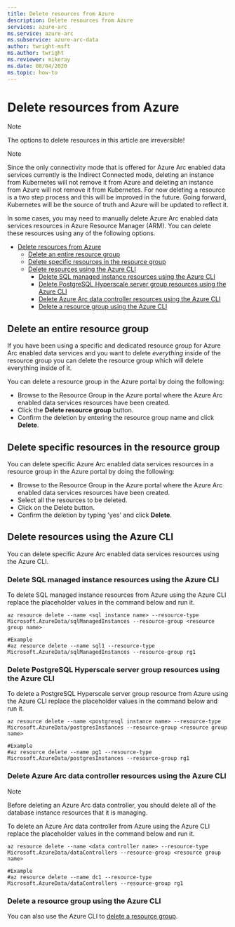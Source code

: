 ```yaml
---
title: Delete resources from Azure
description: Delete resources from Azure
services: azure-arc
ms.service: azure-arc
ms.subservice: azure-arc-data
author: twright-msft
ms.author: twright
ms.reviewer: mikeray
ms.date: 08/04/2020
ms.topic: how-to
---
```


# Delete resources from Azure

> [!NOTE]
>  The options to delete resources in this article are irreversible!

> [!NOTE]
>  Since the only connectivity mode that is offered for Azure Arc enabled data services currently is the Indirect Connected mode, deleting an instance from Kubernetes will not remove it from Azure and deleting an instance from Azure will not remove it from Kubernetes.  For now deleting a resource is a two step process and this will be improved in the future.  Going forward, Kubernetes will be the source of truth and Azure will be updated to reflect it.

In some cases, you may need to manually delete Azure Arc enabled data services resources in Azure Resource Manager (ARM).  You can delete these resources using any of the following options.

- [Delete resources from Azure](#delete-resources-from-azure)
  - [Delete an entire resource group](#delete-an-entire-resource-group)
  - [Delete specific resources in the resource group](#delete-specific-resources-in-the-resource-group)
  - [Delete resources using the Azure CLI](#delete-resources-using-the-azure-cli)
    - [Delete SQL managed instance resources using the Azure CLI](#delete-sql-managed-instance-resources-using-the-azure-cli)
    - [Delete PostgreSQL Hyperscale server group resources using the Azure CLI](#delete-postgresql-hyperscale-server-group-resources-using-the-azure-cli)
    - [Delete Azure Arc data controller resources using the Azure CLI](#delete-azure-arc-data-controller-resources-using-the-azure-cli)
    - [Delete a resource group using the Azure CLI](#delete-a-resource-group-using-the-azure-cli)

## Delete an entire resource group
If you have been using a specific and dedicated resource group for Azure Arc enabled data services and you want to delete *everything* inside of the resource group you can delete the resource group which will delete everything inside of it.  

You can delete a resource group in the Azure portal by doing the following:

- Browse to the Resource Group in the Azure portal where the Azure Arc enabled data services resources have been created.
- Click the **Delete resource group** button.
- Confirm the deletion by entering the resource group name and click **Delete**.

## Delete specific resources in the resource group

You can delete specific Azure Arc enabled data services resources in a resource group in the Azure portal by doing the following:

- Browse to the Resource Group in the Azure portal where the Azure Arc enabled data services resources have been created.
- Select all the resources to be deleted.
- Click on the Delete button.
- Confirm the deletion by typing 'yes' and click **Delete**.

## Delete resources using the Azure CLI

You can delete specific Azure Arc enabled data services resources using the Azure CLI.

### Delete SQL managed instance resources using the Azure CLI

To delete SQL managed instance resources from Azure using the Azure CLI replace the placeholder values in the command below and run it.

```console
az resource delete --name <sql instance name> --resource-type Microsoft.AzureData/sqlManagedInstances --resource-group <resource group name>

#Example
#az resource delete --name sql1 --resource-type Microsoft.AzureData/sqlManagedInstances --resource-group rg1
```

### Delete PostgreSQL Hyperscale server group resources using the Azure CLI

To delete a PostgreSQL Hyperscale server group resource from Azure using the Azure CLI replace the placeholder values in the command below and run it.

```console
az resource delete --name <postgresql instance name> --resource-type Microsoft.AzureData/postgresInstances --resource-group <resource group name>

#Example
#az resource delete --name pg1 --resource-type Microsoft.AzureData/postgresInstances --resource-group rg1
```

### Delete Azure Arc data controller resources using the Azure CLI

> [!NOTE]
> Before deleting an Azure Arc data controller, you should delete all of the database instance resources that it is managing.

To delete an Azure Arc data controller from Azure using the Azure CLI replace the placeholder values in the command below and run it.

```console
az resource delete --name <data controller name> --resource-type Microsoft.AzureData/dataControllers --resource-group <resource group name>

#Example
#az resource delete --name dc1 --resource-type Microsoft.AzureData/dataControllers --resource-group rg1
```

### Delete a resource group using the Azure CLI

You can also use the Azure CLI to [delete a resource group](/azure-resource-manager/management/delete-resource-group).
